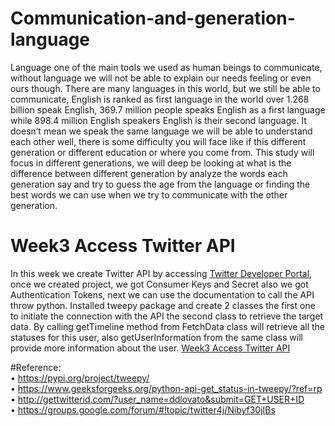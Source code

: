 # Communication-and-generation-language
Language one of the main tools we used as human beings to communicate, without language we will not be able to explain our needs feeling or even ours though. There are many languages in this world, but we still be able to communicate, English is ranked as first language in the world over 1.268 billion speak English, 369.7 million people speaks English as a first language while 898.4 million English speakers English is their second language. It doesn’t mean we speak the same language we will be able to understand each other well, there is some difficulty you will face like if this different generation or different education or where you come from. This study will focus in different generations, we will deep be looking at what is the difference between different generation by analyze the words each generation say and try to guess the age from the language or finding the best words we can use when we try to communicate with the other generation.

# Week3 Access Twitter API
In this week we create Twitter API by accessing <a href='https://developer.twitter.com/en'>Twitter Developer Portal</a>, once we created project, we got Consumer Keys and Secret also we got Authentication Tokens, next we can use the documentation to call the API throw python. Installed tweepy package and create 2 classes the first one to initiate the connection with the API the second class to retrieve the target data. By calling getTimeline method from FetchData class will retrieve all the statuses for this user, also getUserInformation from the same class will provide more information about the user. <a href='https://github.com/Maly707/Communication-and-generation-language/blob/master/week3-Access%20Twitter%20API.ipynb'>Week3 Access Twitter API</a>

#Reference:<br>
•	https://pypi.org/project/tweepy/<br>
•	https://www.geeksforgeeks.org/python-api-get_status-in-tweepy/?ref=rp<br>
•	http://gettwitterid.com/?user_name=ddlovato&submit=GET+USER+ID<br>
•	https://groups.google.com/forum/#!topic/twitter4j/Nibyf30jIBs<br>

